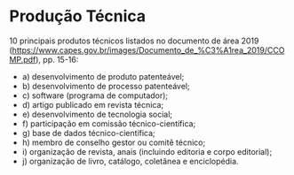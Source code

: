 # Produção Técnica

10 principais produtos técnicos listados no documento de área 2019 (https://www.capes.gov.br/images/Documento_de_%C3%A1rea_2019/CCOMP.pdf), pp. 15-16:

- a) desenvolvimento de produto patenteável; 
- b) desenvolvimento de processo patenteável; 
- c) software (programa de computador); 
- d) artigo publicado em revista técnica; 
- e) desenvolvimento de tecnologia social; 
- f) participação em comissão técnico-científica;
- g) base de dados técnico-científica; 
- h) membro de conselho gestor ou comitê técnico; 
- i) organização de revista, anais (incluindo editoria e corpo editorial); 
- j) organização de livro, catálogo, coletânea e enciclopédia.
